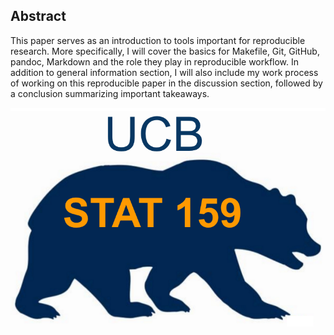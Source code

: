 ## Abstract

This paper serves as an introduction to tools important for reproducible research. More specifically, I will cover the basics for Makefile, Git, GitHub, pandoc, Markdown and the role they play in reproducible workflow. In addition to general information section, I will also include my work process of working on this reproducible paper in the discussion section, followed by a conclusion summarizing important takeaways.

![](../../images/stat159-logo.png)
